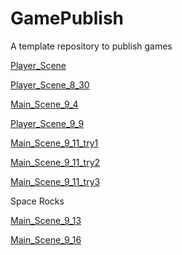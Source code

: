 # GamePublish
A template repository to publish games

[Player_Scene](player_scene)

[Player_Scene_8_30](player_scene_8_30)

[Main_Scene_9_4](main_scene_9_4)

[Player_Scene_9_9](player_scene_9_9)

[Main_Scene_9_11_try1](sr_main_9_11)

[Main_Scene_9_11_try2](sr_main_9_11_try2)

[Main_Scene_9_11_try3](sr_main_9_11_try3)

Space Rocks 

[Main_Scene_9_13](main_scene_9_13)

[Main_Scene_9_16](main_scene_9_16)
